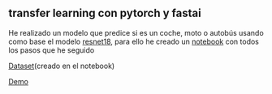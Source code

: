 ## transfer learning con pytorch y fastai

He realizado un modelo que predice si es un coche, moto o autobús usando como base el modelo [resnet18](), para ello he creado un [notebook]() con todos los pasos que he seguido

[Dataset]()(creado en el notebook)



[Demo]()
